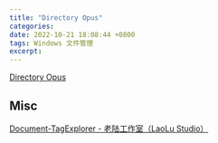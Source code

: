 ```yaml
---
title: "Directory Opus"
categories: 
date: 2022-10-21 18:08:44 +0800
tags: Windows 文件管理
excerpt: 
---
```


[Directory Opus](https://www.gpsoft.com.au/)




## Misc

[Document-TagExplorer - 老陆工作室（LaoLu Studio）](http://dangerace.ysepan.com/)



